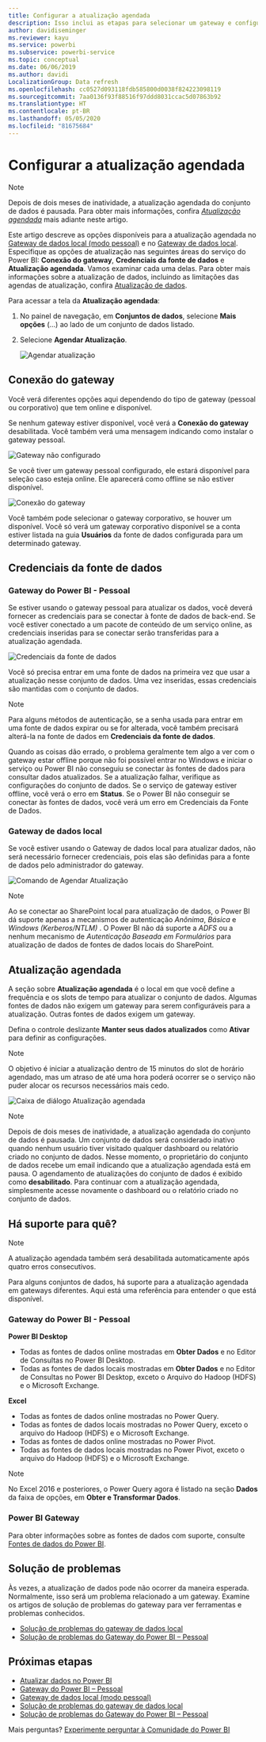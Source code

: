 ```yaml
---
title: Configurar a atualização agendada
description: Isso inclui as etapas para selecionar um gateway e configurar a atualização agendada.
author: davidiseminger
ms.reviewer: kayu
ms.service: powerbi
ms.subservice: powerbi-service
ms.topic: conceptual
ms.date: 06/06/2019
ms.author: davidi
LocalizationGroup: Data refresh
ms.openlocfilehash: cc0527d093118fdb585800d0038f824223098119
ms.sourcegitcommit: 7aa0136f93f88516f97ddd8031ccac5d07863b92
ms.translationtype: HT
ms.contentlocale: pt-BR
ms.lasthandoff: 05/05/2020
ms.locfileid: "81675684"
---
```

# <a name="configure-scheduled-refresh"></a>Configurar a atualização agendada

>[!NOTE]
>Depois de dois meses de inatividade, a atualização agendada do conjunto de dados é pausada. Para obter mais informações, confira [*Atualização agendada*](#scheduled-refresh) mais adiante neste artigo.

Este artigo descreve as opções disponíveis para a atualização agendada no [Gateway de dados local (modo pessoal)](service-gateway-personal-mode.md) e no [Gateway de dados local](service-gateway-onprem.md). Especifique as opções de atualização nas seguintes áreas do serviço do Power BI: **Conexão do gateway**, **Credenciais da fonte de dados** e **Atualização agendada**. Vamos examinar cada uma delas. Para obter mais informações sobre a atualização de dados, incluindo as limitações das agendas de atualização, confira [Atualização de dados](refresh-data.md#data-refresh).

Para acessar a tela da **Atualização agendada**:

1. No painel de navegação, em **Conjuntos de dados**, selecione **Mais opções** (...) ao lado de um conjunto de dados listado.
2. Selecione **Agendar Atualização**.

    ![Agendar atualização](media/refresh-scheduled-refresh/dataset-menu.png)

## <a name="gateway-connection"></a>Conexão do gateway

Você verá diferentes opções aqui dependendo do tipo de gateway (pessoal ou corporativo) que tem online e disponível.

Se nenhum gateway estiver disponível, você verá a **Conexão do gateway** desabilitada. Você também verá uma mensagem indicando como instalar o gateway pessoal.

![Gateway não configurado](media/refresh-scheduled-refresh/gateway-not-configured.png)

Se você tiver um gateway pessoal configurado, ele estará disponível para seleção caso esteja online. Ele aparecerá como offline se não estiver disponível.

![Conexão do gateway](media/refresh-scheduled-refresh/gateway-connection.png)

Você também pode selecionar o gateway corporativo, se houver um disponível. Você só verá um gateway corporativo disponível se a conta estiver listada na guia **Usuários** da fonte de dados configurada para um determinado gateway.

## <a name="data-source-credentials"></a>Credenciais da fonte de dados

### <a name="power-bi-gateway---personal"></a>Gateway do Power BI - Pessoal

Se estiver usando o gateway pessoal para atualizar os dados, você deverá fornecer as credenciais para se conectar à fonte de dados de back-end. Se você estiver conectado a um pacote de conteúdo de um serviço online, as credenciais inseridas para se conectar serão transferidas para a atualização agendada.

![Credenciais da fonte de dados](media/refresh-scheduled-refresh/data-source-credentials-pgw.png)

Você só precisa entrar em uma fonte de dados na primeira vez que usar a atualização nesse conjunto de dados. Uma vez inseridas, essas credenciais são mantidas com o conjunto de dados.

> [!NOTE]
> Para alguns métodos de autenticação, se a senha usada para entrar em uma fonte de dados expirar ou se for alterada, você também precisará alterá-la na fonte de dados em **Credenciais da fonte de dados**.

Quando as coisas dão errado, o problema geralmente tem algo a ver com o gateway estar offline porque não foi possível entrar no Windows e iniciar o serviço ou Power BI não conseguiu se conectar às fontes de dados para consultar dados atualizados. Se a atualização falhar, verifique as configurações do conjunto de dados. Se o serviço de gateway estiver offline, você verá o erro em **Status**. Se o Power BI não conseguir se conectar às fontes de dados, você verá um erro em Credenciais da Fonte de Dados.

### <a name="on-premises-data-gateway"></a>Gateway de dados local

Se você estiver usando o Gateway de dados local para atualizar dados, não será necessário fornecer credenciais, pois elas são definidas para a fonte de dados pelo administrador do gateway.

![Comando de Agendar Atualização](media/refresh-scheduled-refresh/data-source-credentials-egw.png)

> [!NOTE]
> Ao se conectar ao SharePoint local para atualização de dados, o Power BI dá suporte apenas a mecanismos de autenticação *Anônima*, *Básica* e *Windows (Kerberos/NTLM)* . O Power BI não dá suporte a *ADFS* ou a nenhum mecanismo de *Autenticação Baseada em Formulários* para atualização de dados de fontes de dados locais do SharePoint.

## <a name="scheduled-refresh"></a>Atualização agendada

A seção sobre **Atualização agendada** é o local em que você define a frequência e os slots de tempo para atualizar o conjunto de dados. Algumas fontes de dados não exigem um gateway para serem configuráveis para a atualização. Outras fontes de dados exigem um gateway.

Defina o controle deslizante **Manter seus dados atualizados** como **Ativar** para definir as configurações.

> [!NOTE]
> O objetivo é iniciar a atualização dentro de 15 minutos do slot de horário agendado, mas um atraso de até uma hora poderá ocorrer se o serviço não puder alocar os recursos necessários mais cedo.

![Caixa de diálogo Atualização agendada](media/refresh-scheduled-refresh/scheduled-refresh.png)

> [!NOTE]
> Depois de dois meses de inatividade, a atualização agendada do conjunto de dados é pausada. Um conjunto de dados será considerado inativo quando nenhum usuário tiver visitado qualquer dashboard ou relatório criado no conjunto de dados. Nesse momento, o proprietário do conjunto de dados recebe um email indicando que a atualização agendada está em pausa. O agendamento de atualizações do conjunto de dados é exibido como **desabilitado**. Para continuar com a atualização agendada, simplesmente acesse novamente o dashboard ou o relatório criado no conjunto de dados.

## <a name="whats-supported"></a>Há suporte para quê?


> [!NOTE]
> A atualização agendada também será desabilitada automaticamente após quatro erros consecutivos.

Para alguns conjuntos de dados, há suporte para a atualização agendada em gateways diferentes. Aqui está uma referência para entender o que está disponível.

### <a name="power-bi-gateway---personal"></a>Gateway do Power BI - Pessoal

**Power BI Desktop**

* Todas as fontes de dados online mostradas em **Obter Dados** e no Editor de Consultas no Power BI Desktop.
* Todas as fontes de dados locais mostradas em **Obter Dados** e no Editor de Consultas no Power BI Desktop, exceto o Arquivo do Hadoop (HDFS) e o Microsoft Exchange.

**Excel**

* Todas as fontes de dados online mostradas no Power Query.
* Todas as fontes de dados locais mostradas no Power Query, exceto o arquivo do Hadoop (HDFS) e o Microsoft Exchange.
* Todas as fontes de dados online mostradas no Power Pivot.
* Todas as fontes de dados locais mostradas no Power Pivot, exceto o arquivo do Hadoop (HDFS) e o Microsoft Exchange.

> [!NOTE]
> No Excel 2016 e posteriores, o Power Query agora é listado na seção **Dados** da faixa de opções, em **Obter e Transformar Dados**.

### <a name="power-bi-gateway"></a>Power BI Gateway

Para obter informações sobre as fontes de dados com suporte, consulte [Fontes de dados do Power BI](power-bi-data-sources.md).

## <a name="troubleshooting"></a>Solução de problemas
Às vezes, a atualização de dados pode não ocorrer da maneira esperada. Normalmente, isso será um problema relacionado a um gateway. Examine os artigos de solução de problemas do gateway para ver ferramentas e problemas conhecidos.

- [Solução de problemas do gateway de dados local](service-gateway-onprem-tshoot.md)
- [Solução de problemas do Gateway do Power BI – Pessoal](service-admin-troubleshooting-power-bi-personal-gateway.md)

## <a name="next-steps"></a>Próximas etapas

- [Atualizar dados no Power BI](refresh-data.md)  
- [Gateway do Power BI – Pessoal](service-gateway-personal-mode.md)  
- [Gateway de dados local (modo pessoal)](service-gateway-onprem.md)  
- [Solução de problemas do gateway de dados local](service-gateway-onprem-tshoot.md)  
- [Solução de problemas do Gateway do Power BI – Pessoal](service-admin-troubleshooting-power-bi-personal-gateway.md)  

Mais perguntas? [Experimente perguntar à Comunidade do Power BI](https://community.powerbi.com/)